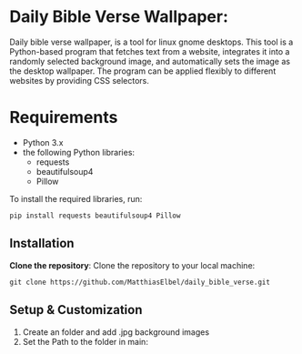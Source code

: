 # Daily Bible Verse Wallpaper:

Daily bible verse wallpaper, is a tool for linux gnome desktops. This tool is a Python-based program that fetches text from a website, integrates it into a randomly selected background image, and automatically sets the image as the desktop wallpaper. The program can be applied flexibly to different websites by providing CSS selectors.


# Requirements

 - Python 3.x
 - the following Python libraries:
	 - requests
	 - beautifulsoup4
	 - Pillow
	
 To install the required libraries, run:

    pip install requests beautifulsoup4 Pillow

## Installation
**Clone the repository**: Clone the repository to your local machine:

    git clone https://github.com/MatthiasElbel/daily_bible_verse.git


## Setup & Customization

 1. Create an folder and add .jpg background images
 2. Set the Path to the folder in main:

 
